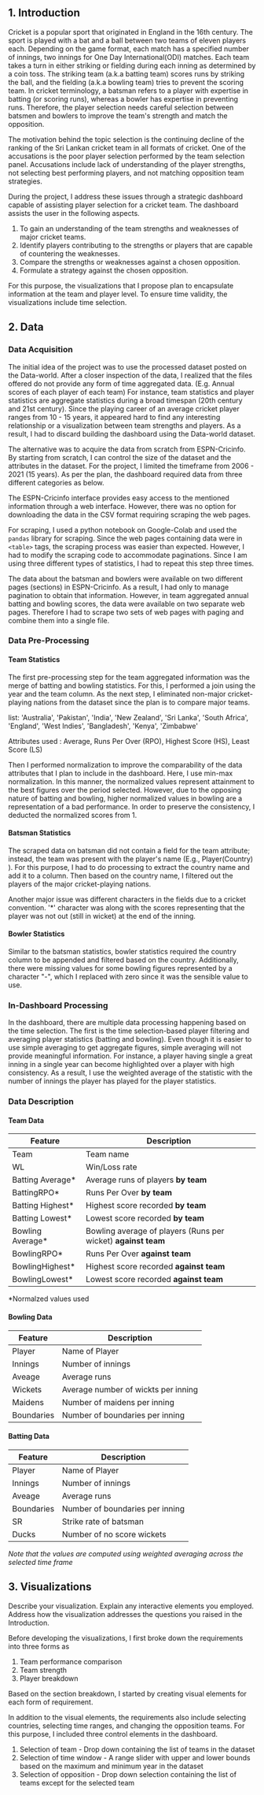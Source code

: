 ## 1. Introduction
Cricket is a popular sport that originated in England in the 16th century. The sport is played with a bat and a ball between two teams of eleven players each. Depending on the game format, each match has a specified number of innings, two innings for One Day International(ODI) matches. Each team takes a turn in either striking or fielding during each inning as determined by a coin toss. The striking team (a.k.a batting team) scores runs by striking the ball, and the fielding (a.k.a bowling team) tries to prevent the scoring team. In cricket terminology, a batsman refers to a player with expertise in batting (or scoring runs), whereas a bowler has expertise in preventing runs. Therefore, the player selection needs careful selection between batsmen and bowlers to improve the team's strength and match the opposition.

The motivation behind the topic selection is the continuing decline of the ranking of the Sri Lankan cricket team in all formats of cricket. One of the accusations is the poor player selection performed by the team selection panel. Accusations include lack of understanding of the player strengths, not selecting best performing players, and not matching opposition team strategies.

During the project, I address these issues through a strategic dashboard capable of assisting player selection for a cricket team.
The dashboard assists the user in the following aspects.
1. To gain an understanding of the team strengths and weaknesses of major cricket teams.
2. Identify players contributing to the strengths or players that are capable of countering the weaknesses.
3. Compare the strengths or weaknesses against a chosen opposition.
4. Formulate a strategy against the chosen opposition.

For this purpose, the visualizations that I propose plan to encapsulate information at the team and player level. To ensure time validity, the visualizations include time selection.

## 2. Data
### Data Acquisition
The initial idea of the project was to use the processed dataset posted on the Data-world.
After a closer inspection of the data, I realized that the files offered do not provide any form of time aggregated data. (E.g. Annual scores of each player of each team)
For instance, team statistics and player statistics are aggregate statistics during a broad timespan (20th century and 21st century).
Since the playing career of an average cricket player ranges from 10 - 15 years, it appeared hard to find any interesting relationship or a visualization between team strengths and players.
As a result, I had to discard building the dashboard using the Data-world dataset.

The alternative was to acquire the data from scratch from ESPN-Cricinfo.
By starting from scratch, I can control the size of the dataset and the attributes in the dataset.
For the project, I limited the timeframe from 2006 - 2021 (15 years).
As per the plan, the dashboard required data from three different categories as below.

<Category Table>

The ESPN-Cricinfo interface provides easy access to the mentioned information through a web interface.
However, there was no option for downloading the data in the CSV format requiring scraping the web pages.

For scraping, I used a python notebook on Google-Colab and used the `pandas` library for scraping.
Since the web pages containing data were in `<table>` tags, the scraping process was easier than expected.
However, I had to modify the scraping code to accommodate paginations.
Since I am using three different types of statistics, I had to repeat this step three times.

The data about the batsman and bowlers were available on two different pages (sections) in ESPN-Cricinfo.
As a result, I had only to manage pagination to obtain that information.
However, in team aggregated annual batting and bowling scores, the data were available on two separate web pages.
Therefore I had to scrape two sets of web pages with paging and combine them into a single file.


### Data Pre-Processing
#### Team Statistics
The first pre-processing step for the team aggregated information was the merge of batting and bowling statistics.
For this, I performed a join using the year and the team column.
As the next step, I eliminated non-major cricket-playing nations from the dataset since the plan is to compare major teams.

list: 'Australia', 'Pakistan', 'India', 'New Zealand', 'Sri Lanka',
       'South Africa', 'England', 'West Indies', 'Bangladesh', 'Kenya',
       'Zimbabwe'

Attributes used : Average, Runs Per Over (RPO), Highest Score (HS), Least Score (LS)

Then I performed normalization to improve the comparability of the data attributes that I plan to include in the dashboard. Here, I use min-max normalization. In this manner, the normalized values represent attainment to the best figures over the period selected.
However, due to the opposing nature of batting and bowling, higher normalized values in bowling are a representation of a bad performance.
In order to preserve the consistency, I deducted the normalized scores from 1.

#### Batsman Statistics
The scraped data on batsman did not contain a field for the team attribute; instead, the team was present with the player's name (E.g., Player(Country) ). For this purpose, I had to do processing to extract the country name and add it to a column. Then based on the country name, I filtered out the players of the major cricket-playing nations.

Another major issue was different characters in the fields due to a cricket convention. '*' character was along with the scores representing that the player was not out (still in wicket) at the end of the inning.

#### Bowler Statistics
Similar to the batsman statistics, bowler statistics required the country column to be appended and filtered based on the country. Additionally, there were missing values for some bowling figures represented by a character "-", which I replaced with zero since it was the sensible value to use.

### In-Dashboard Processing
In the dashboard, there are multiple data processing happening based on the time selection. The first is the time selection-based player filtering and averaging player statistics (batting and bowling). Even though it is easier to use simple averaging to get aggregate figures, simple averaging will not provide meaningful information. For instance, a player having single a great inning in a single year can become highlighted over a player with high consistency. As a result, I use the weighted average of the statistic with the number of innings the player has played for the player statistics.

### Data Description

#### Team Data

| Feature               | Description|
|--                     |--|
| Team                  | Team name |
| WL                    | Win/Loss rate  |
| Batting Average*       | Average runs of players **by team**  |
| BattingRPO*            | Runs Per Over **by team**  |
| Batting Highest*       | Highest score recorded **by team**  |
| Batting Lowest*        | Lowest score recorded **by team**  |
| Bowling Average*       | Bowling average of players (Runs per wicket) **against team** |
| BowlingRPO*            | Runs Per Over **against team** |
| BowlingHighest*        | Highest score recorded **against team** |
| BowlingLowest*         | Lowest score recorded **against team** |

*Normalzed values used

#### Bowling Data

| Feature       | Description |
|--             |--|
| Player        | Name of Player  |
| Innings       | Number of innings  |
| Aveage        | Average runs  |
| Wickets       | Average number of wickts per inning  |
| Maidens       | Number of maidens per inning  |
| Boundaries    | Number of boundaries per inning  |

#### Batting Data

| Feature       | Description |
|--             |--|
| Player        | Name of Player  |
| Innings       | Number of innings  |
| Aveage        | Average runs  |
| Boundaries    | Number of boundaries per inning  |
| SR            | Strike rate of batsman   |
| Ducks         | Number of no score wickets  |

*Note that the values are computed using weighted averaging across the selected time frame*

## 3. Visualizations

Describe your visualization. Explain any interactive elements you employed. Address how the visualization addresses the questions you raised in the Introduction.

Before developing the visualizations, I first broke down the requirements into three forms as
1. Team performance comparison
2. Team strength
3. Player breakdown

Based on the section breakdown, I started by creating visual elements for each form of requirement.

In addition to the visual elements, the requirements also include selecting countries, selecting time ranges, and changing the opposition teams.
For this purpose, I included three control elements in the dashboard.
1. Selection of team - Drop down containing the list of teams in the dataset
2. Selection of time window - A range slider with upper and lower bounds based on the maximum and minimum year in the dataset
3. Selection of opposition - Drop down selection containing the list of teams except for the selected team
